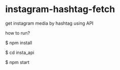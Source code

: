 # instagram-hashtag-fetch
get instagram media by hashtag using API

how to run?

$ npm install

$ cd insta_api

$ npm start
